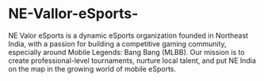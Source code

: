 # NE-Vallor-eSports-
NE Valor eSports is a dynamic eSports organization founded in Northeast India, with a passion for building a competitive gaming community, especially around Mobile Legends: Bang Bang (MLBB). Our mission is to create professional-level tournaments, nurture local talent, and put NE India on the map in the growing world of mobile eSports.
